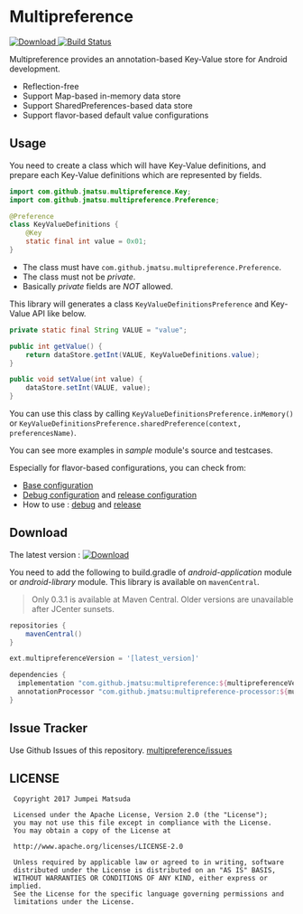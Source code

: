 # Multipreference

[ ![Download](https://img.shields.io/maven-central/v/com.github.jmatsu/multipreference) ](https://ossindex.sonatype.org/component/pkg:maven/com.github.jmatsu/multipreference) [![Build Status](https://github.com/jmatsu/multipreference/workflows/Build%20and%20Test/badge.svg)](https://github.com/jmatsu/multipreference/actions)

Multipreference provides an annotation-based Key-Value store for Android development. 

- Reflection-free
- Support Map-based in-memory data store
- Support SharedPreferences-based data store
- Support flavor-based default value configurations

## Usage

You need to create a class which will have Key-Value definitions, and prepare each Key-Value definitions which are represented by fields.

```java
import com.github.jmatsu.multipreference.Key;
import com.github.jmatsu.multipreference.Preference;

@Preference
class KeyValueDefinitions {
    @Key
    static final int value = 0x01;
}
```

- The class must have `com.github.jmatsu.multipreference.Preference`.
- The class must not be *private*.
- Basically *private* fields are *NOT* allowed.

This library will generates a class `KeyValueDefinitionsPreference` and Key-Value API like below.

```java
private static final String VALUE = "value";

public int getValue() {
    return dataStore.getInt(VALUE, KeyValueDefinitions.value);
}

public void setValue(int value) {
    dataStore.setInt(VALUE, value);
}
```

You can use this class by calling `KeyValueDefinitionsPreference.inMemory()` or `KeyValueDefinitionsPreference.sharedPreference(context, preferencesName)`.

You can see more examples in *sample* module's source and testcases.

Especially for flavor-based configurations, you can check from:

- [Base configuration](https://github.com/jmatsu/multipreference/tree/master/sample/src/main/java/com/github/jmatsu/multipreference/sample/FlavorBasedConfig.java)
- [Debug configuration](https://github.com/jmatsu/multipreference/tree/master/sample/src/debug/java/com/github/jmatsu/multipreference/sample/DebugConfig.java) and [release configuration](https://github.com/jmatsu/multipreference/tree/master/sample/src/release/java/com/github/jmatsu/multipreference/sample/ReleaseConfig.java)
- How to use : [debug](https://github.com/jmatsu/multipreference/blob/master/sample/src/testDebug/java/com/github/jmatsu/multipreference/sample/FlavorBasedConfigSpek.kt) and [release](https://github.com/jmatsu/multipreference/blob/master/sample/src/testRelease/java/com/github/jmatsu/multipreference/sample/FlavorBasedConfigSpek.kt)


## Download

The latest version : [ ![Download](https://img.shields.io/maven-central/v/com.github.jmatsu/multipreference) ](https://ossindex.sonatype.org/component/pkg:maven/com.github.jmatsu/multipreference)

You need to add the following to build.gradle of *android-application* module or *android-library* module. This library is available on `mavenCentral`.

> Only 0.3.1 is available at Maven Central. Older versions are unavailable after JCenter sunsets.

```groovy
repositories {
    mavenCentral()
}

ext.multipreferenceVersion = '[latest_version]'

dependencies {
  implementation "com.github.jmatsu:multipreference:${multipreferenceVersion}"
  annotationProcessor "com.github.jmatsu:multipreference-processor:${multipreferenceVersion}"
}
```

## Issue Tracker

Use Github Issues of this repository. [multipreference/issues](https://github.com/jmatsu/multipreference/issues)

## LICENSE

```
 Copyright 2017 Jumpei Matsuda

 Licensed under the Apache License, Version 2.0 (the "License");
 you may not use this file except in compliance with the License.
 You may obtain a copy of the License at

 http://www.apache.org/licenses/LICENSE-2.0

 Unless required by applicable law or agreed to in writing, software
 distributed under the License is distributed on an "AS IS" BASIS,
 WITHOUT WARRANTIES OR CONDITIONS OF ANY KIND, either express or implied.
 See the License for the specific language governing permissions and
 limitations under the License.
```
